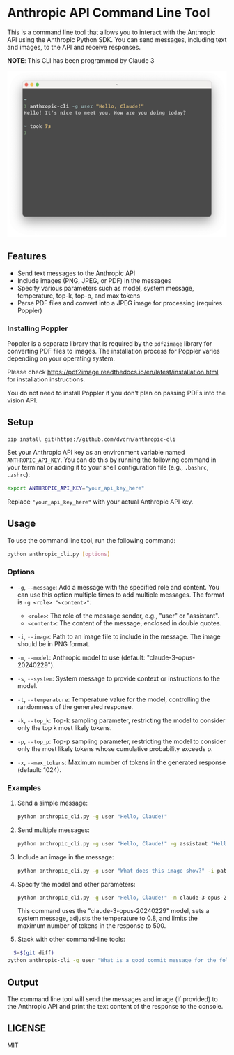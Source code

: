 # Anthropic API Command Line Tool

This is a command line tool that allows you to interact with the Anthropic API using the Anthropic Python SDK. You can send messages, including text and images, to the API and receive responses.

**NOTE**: This CLI has been programmed by Claude 3

![screenshot](./screenshot.png)

## Features

- Send text messages to the Anthropic API
- Include images (PNG, JPEG, or PDF) in the messages
- Specify various parameters such as model, system message, temperature, top-k, top-p, and max tokens
- Parse PDF files and convert into a JPEG image for processing (requires Poppler)

### Installing Poppler

Poppler is a separate library that is required by the `pdf2image` library for converting PDF files to images. The installation process for Poppler varies depending on your operating system.

Please check https://pdf2image.readthedocs.io/en/latest/installation.html for installation instructions.

You do not need to install Poppler if you don't plan on passing PDFs into the vision API.

## Setup

```
pip install git+https://github.com/dvcrn/anthropic-cli
```

Set your Anthropic API key as an environment variable named `ANTHROPIC_API_KEY`. You can do this by running the following command in your terminal or adding it to your shell configuration file (e.g., `.bashrc`, `.zshrc`):

```bash
export ANTHROPIC_API_KEY="your_api_key_here"
```

Replace `"your_api_key_here"` with your actual Anthropic API key.

## Usage

To use the command line tool, run the following command:

```bash
python anthropic_cli.py [options]
```

### Options

- `-g`, `--message`: Add a message with the specified role and content. You can use this option multiple times to add multiple messages. The format is `-g <role> "<content>"`.
  - `<role>`: The role of the message sender, e.g., "user" or "assistant".
  - `<content>`: The content of the message, enclosed in double quotes.

- `-i`, `--image`: Path to an image file to include in the message. The image should be in PNG format.

- `-m`, `--model`: Anthropic model to use (default: "claude-3-opus-20240229").

- `-s`, `--system`: System message to provide context or instructions to the model.

- `-t`, `--temperature`: Temperature value for the model, controlling the randomness of the generated response.

- `-k`, `--top_k`: Top-k sampling parameter, restricting the model to consider only the top k most likely tokens.

- `-p`, `--top_p`: Top-p sampling parameter, restricting the model to consider only the most likely tokens whose cumulative probability exceeds p.

- `-x`, `--max_tokens`: Maximum number of tokens in the generated response (default: 1024).

### Examples

1. Send a simple message:

   ```bash
   python anthropic_cli.py -g user "Hello, Claude!"
   ```

2. Send multiple messages:

   ```bash
   python anthropic_cli.py -g user "Hello, Claude!" -g assistant "Hello! How can I assist you today?"
   ```

3. Include an image in the message:

   ```bash
   python anthropic_cli.py -g user "What does this image show?" -i path/to/image.png
   ```

4. Specify the model and other parameters:

   ```bash
   python anthropic_cli.py -g user "Hello, Claude!" -m claude-3-opus-20240229 -s "You are a helpful assistant." -t 0.8 -x 500
   ```

   This command uses the "claude-3-opus-20240229" model, sets a system message, adjusts the temperature to 0.8, and limits the maximum number of tokens in the response to 500.

5. Stack with other command-line tools:

  ```bash
	S=$(git diff)
  python anthropic-cli -g user "What is a good commit message for the following? $S"
  ```

## Output

The command line tool will send the messages and image (if provided) to the Anthropic API and print the text content of the response to the console.

## LICENSE

MIT
